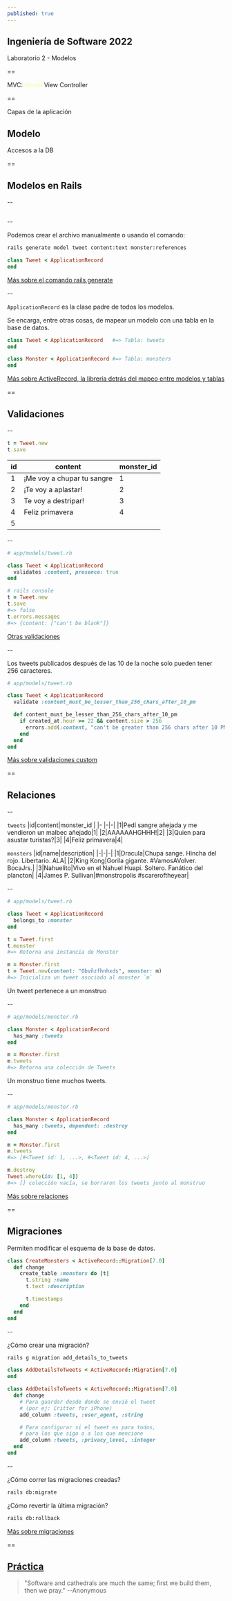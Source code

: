 ```yaml
---
published: true
---
```


## Ingeniería de Software 2022
Laboratorio 2 - Modelos

==

MVC: <span style="color: #efa">Model</span> View Controller

==

Capas de la aplicación

## Modelo
Accesos a la DB

==

## Modelos en Rails

--

<!-- Add image to models-folder.png from assets folder -->
<img data-src="../assets/modelos-folder.png" class="r-stretch">

--

Podemos crear el archivo manualmente o usando el comando:

```bash
rails generate model tweet content:text monster:references
```

```ruby
class Tweet < ApplicationRecord
end
```

[Más sobre el comando rails generate](https://guides.rubyonrails.org/command_line.html#bin-rails-generate)

--

`ApplicationRecord` es la clase padre de todos los modelos.

Se encarga, entre otras cosas, de mapear un modelo con una tabla en la base de datos.

```ruby
class Tweet < ApplicationRecord   #=> Tabla: tweets
end

class Monster < ApplicationRecord #=> Tabla: monsters
end
```

[Más sobre ActiveRecord, la librería detrás del mapeo entre modelos y tablas](https://guides.rubyonrails.org/active_record_basics.html)

==

## Validaciones

--

```ruby
t = Tweet.new
t.save
```

<div class="fragment">

|id|content                     |monster_id |
|- |-                           |-          |
|1|¡Me voy a chupar tu sangre   |1          |
|2|¡Te voy a aplastar!          |2          |
|3|Te voy a destripar!          |3          |
|4|Feliz primavera              |4          |
|5| | |

</div>

--

```ruby
# app/models/tweet.rb

class Tweet < ApplicationRecord
  validates :content, presence: true
end
```

```ruby [2-3|4|5-6]
# rails console
t = Tweet.new
t.save
#=> false
t.errors.messages
#=> {content: ["can't be blank"]}
```

[Otras validaciones](https://guides.rubyonrails.org/active_record_validations.html#validation-helpers)

--

Los tweets publicados después de las 10 de la noche solo pueden tener 256 caracteres.

```ruby
# app/models/tweet.rb

class Tweet < ApplicationRecord
  validate :content_must_be_lesser_than_256_chars_after_10_pm

  def content_must_be_lesser_than_256_chars_after_10_pm
    if created_at.hour >= 22 && content.size > 256
      errors.add(:content, "can't be greater than 256 chars after 10 PM")
    end
  end
end
```

[Más sobre validaciones custom](https://guides.rubyonrails.org/active_record_validations.html#custom-methods)

==

## Relaciones

--

`tweets`
|id|content|monster_id |
|- |-|-|
|1|Pedí sangre añejada y me vendieron un malbec añejado|1|
|2|AAAAAAHGHHH!|2|
|3|Quien para asustar turistas?|3|
|4|Feliz primavera|4|


`monsters`
|id|name|description|
|-|-|-|
|1|Dracula|Chupa sange. Hincha del rojo. Libertario. ALA|
|2|King Kong|Gorila gigante. #VamosAVolver. BocaJrs.|
|3|Nahuelito|Vivo en el Nahuel Huapi. Soltero. Fanático del plancton|
|4|James P. Sullivan|#monstropolis #scareroftheyear|

--

```ruby
# app/models/tweet.rb

class Tweet < ApplicationRecord
  belongs_to :monster
end
```

```ruby [1-3|5-7]
t = Tweet.first
t.monster
#=> Retorna una instancia de Monster

m = Monster.first
t = Tweet.new(content: "Obvñzfhnhxds", monster: m)
#=> Inicializa un tweet asociado al monster `m`
```

Un tweet pertenece a un monstruo

--

```ruby
# app/models/monster.rb

class Monster < ApplicationRecord
  has_many :tweets
end
```

```ruby
m = Monster.first
m.tweets
#=> Retorna una colección de Tweets
```

Un monstruo tiene muchos tweets.

--

```ruby
# app/models/monster.rb

class Monster < ApplicationRecord
  has_many :tweets, dependent: :destroy
end
```

```ruby [1-3|5-7]
m = Monster.first
m.tweets
#=> [#<Tweet id: 1, ...>, #<Tweet id: 4, ...>]

m.destroy
Tweet.where(id: [1, 4])
#=> [] colección vacía, se borraron los tweets junto al monstruo
```

[Más sobre relaciones](https://guides.rubyonrails.org/association_basics.html)

==

## Migraciones

Permiten modificar el esquema de la base de datos.

```ruby
class CreateMonsters < ActiveRecord::Migration[7.0]
  def change
    create_table :monsters do |t|
      t.string :name
      t.text :description

      t.timestamps
    end
  end
end
```

--

¿Cómo crear una migración?

```bash
rails g migration add_details_to_tweets
```

<div class="fragment semi-fade-out">

```ruby
class AddDetailsToTweets < ActiveRecord::Migration[7.0]
end
```

</div>

<div class="fragment">

```ruby
class AddDetailsToTweets < ActiveRecord::Migration[7.0]
  def change
    # Para guardar desde donde se envió el tweet
    # (por ej: Critter for iPhone)
    add_column :tweets, :user_agent, :string

    # Para configurar si el tweet es para todos,
    # para los que sigo o a los que mencione
    add_column :tweets, :privacy_level, :integer
  end
end
```

</div>

--

¿Cómo correr las migraciones creadas?

```bash
rails db:migrate
```

¿Cómo revertir la última migración?

```bash
rails db:rollback
```

[Más sobre migraciones](https://guides.rubyonrails.org/active_record_migrations.html)

==

## [Práctica](https://github.com/I110IS/lab2/blob/master/README.md)

> "Software and cathedrals are much the same; first we build them, then we pray." --Anonymous
